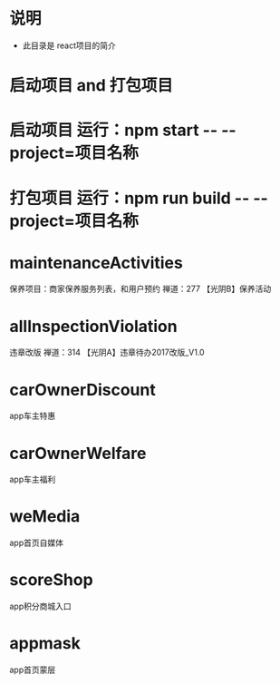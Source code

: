 # 说明

- 此目录是 react项目的简介
# 启动项目 and 打包项目
# 启动项目 运行：npm start -- --project=项目名称
# 打包项目 运行：npm run build -- --project=项目名称

# maintenanceActivities
保养项目：商家保养服务列表，和用户预约
禅道：277 【光阴B】保养活动

# allInspectionViolation
违章改版
禅道：314 【光阴A】违章待办2017改版_V1.0

# carOwnerDiscount
app车主特惠

# carOwnerWelfare
app车主福利

# weMedia
app首页自媒体

# scoreShop
app积分商城入口

# appmask
app首页蒙层





